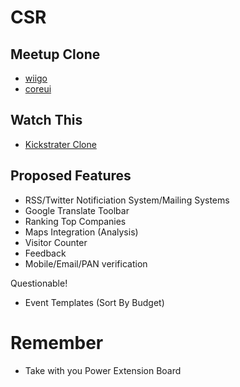 # CSR

## Meetup Clone
- [wiigo](https://github.com/spacether/wiigo)
- [coreui](https://github.com/coreui/coreui-free-react-admin-template)

## Watch This
- [Kickstrater Clone](https://youtu.be/UQqqbmC6iCQ)


## Proposed Features
- RSS/Twitter Notificiation System/Mailing Systems
- Google Translate Toolbar 
- Ranking Top Companies
- Maps Integration (Analysis) 
- Visitor Counter
- Feedback 
- Mobile/Email/PAN verification

Questionable!
- Event Templates (Sort By Budget)

# Remember
- Take with you Power Extension Board
